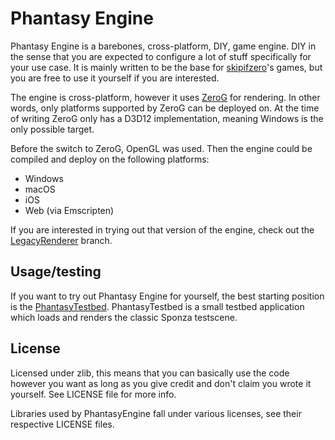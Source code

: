 # Phantasy Engine

Phantasy Engine is a barebones, cross-platform, DIY, game engine. DIY in the sense that you are expected to configure a lot of stuff specifically for your use case. It is mainly written to be the base for [skipifzero](skipifzero)'s games, but you are free to use it yourself if you are interested.

The engine is cross-platform, however it uses [ZeroG](https://github.com/PetorSFZ/ZeroG) for rendering. In other words, only platforms supported by ZeroG can be deployed on. At the time of writing ZeroG only has a D3D12 implementation, meaning Windows is the only possible target.

Before the switch to ZeroG, OpenGL was used. Then the engine could be compiled and deploy on the following platforms:

* Windows
* macOS
* iOS
* Web (via Emscripten)

If you are interested in trying out that version of the engine, check out the [LegacyRenderer](https://github.com/PetorSFZ/PhantasyEngine/tree/LegacyRenderer) branch.

## Usage/testing

If you want to try out Phantasy Engine for yourself, the best starting position is the [PhantasyTestbed](https://github.com/PetorSFZ/PhantasyTestbed). PhantasyTestbed is a small testbed application which loads and renders the classic Sponza testscene.

## License

Licensed under zlib, this means that you can basically use the code however you want as long as you give credit and don't claim you wrote it yourself. See LICENSE file for more info.

Libraries used by PhantasyEngine fall under various licenses, see their respective LICENSE files.

